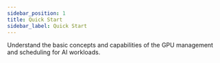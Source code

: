 ```yaml
---
sidebar_position: 1
title: Quick Start
sidebar_label: Quick Start
---
```


Understand the basic concepts and capabilities of the GPU management and scheduling for AI workloads.
